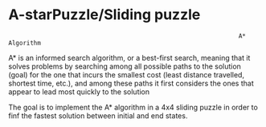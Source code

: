 # A-starPuzzle/Sliding puzzle

                                                                    A* Algorithm
A* is an informed search algorithm, or a best-first search, meaning that it solves problems by searching among all possible paths to
the solution (goal) for the one that incurs the smallest cost (least distance travelled, shortest time, etc.), and among these paths
it first considers the ones that appear to lead most quickly to the solution

The goal is to implement the A* algorithm in a 4x4 sliding puzzle in order to finf the fastest solution between initial and end states. 


